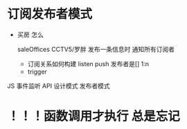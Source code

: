 # 订阅发布者模式
- 买房 怎么

  saleOffices CCTV5/罗胖
  发布一条信息时  通知所有订阅者
  - 订阅关系如何构建
    listen
    push  发布者是[]
    1:n
  - trigger

JS 事件监听  API
设计模式  发布者模式
# ！！！函数调用才执行 总是忘记
